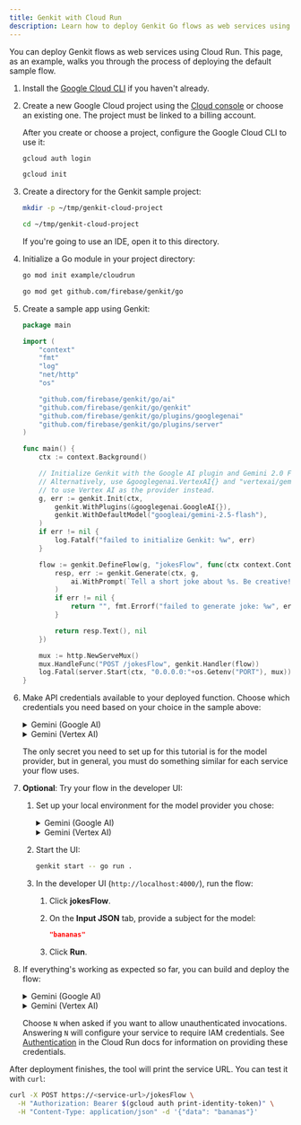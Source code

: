 ```yaml
---
title: Genkit with Cloud Run
description: Learn how to deploy Genkit Go flows as web services using Cloud Run.
---
```


You can deploy Genkit flows as web services using Cloud Run. This page,
as an example, walks you through the process of deploying the default sample
flow.

1.  Install the [Google Cloud CLI](https://cloud.google.com/sdk/docs/install) if
    you haven't already.

2.  Create a new Google Cloud project using the
    [Cloud console](https://console.cloud.google.com) or choose an existing one.
    The project must be linked to a billing account.

    After you create or choose a project, configure the Google Cloud CLI to use
    it:

    ```bash
    gcloud auth login

    gcloud init
    ```

3.  Create a directory for the Genkit sample project:

    ```bash
    mkdir -p ~/tmp/genkit-cloud-project

    cd ~/tmp/genkit-cloud-project
    ```

    If you're going to use an IDE, open it to this directory.

4.  Initialize a Go module in your project directory:

    ```bash
    go mod init example/cloudrun

    go mod get github.com/firebase/genkit/go
    ```

5.  Create a sample app using Genkit:

    ```go
    package main

    import (
        "context"
        "fmt"
        "log"
        "net/http"
        "os"

        "github.com/firebase/genkit/go/ai"
        "github.com/firebase/genkit/go/genkit"
        "github.com/firebase/genkit/go/plugins/googlegenai"
        "github.com/firebase/genkit/go/plugins/server"
    )

    func main() {
        ctx := context.Background()

        // Initialize Genkit with the Google AI plugin and Gemini 2.0 Flash.
        // Alternatively, use &googlegenai.VertexAI{} and "vertexai/gemini-2.5-flash"
        // to use Vertex AI as the provider instead.
        g, err := genkit.Init(ctx,
            genkit.WithPlugins(&googlegenai.GoogleAI{}),
            genkit.WithDefaultModel("googleai/gemini-2.5-flash"),
        )
        if err != nil {
            log.Fatalf("failed to initialize Genkit: %w", err)
        }

        flow := genkit.DefineFlow(g, "jokesFlow", func(ctx context.Context, topic string) (string, error) {
            resp, err := genkit.Generate(ctx, g,
                ai.WithPrompt(`Tell a short joke about %s. Be creative!`, topic),
            )
            if err != nil {
                return "", fmt.Errorf("failed to generate joke: %w", err)
            }

            return resp.Text(), nil
        })

        mux := http.NewServeMux()
        mux.HandleFunc("POST /jokesFlow", genkit.Handler(flow))
        log.Fatal(server.Start(ctx, "0.0.0.0:"+os.Getenv("PORT"), mux))
    }
    ```

6.  Make API credentials available to your deployed function. Choose which
    credentials you need based on your choice in the sample above:

    <details>
    <summary>Gemini (Google AI)</summary>

    1.  Make sure Google AI is
        [available in your region](https://ai.google.dev/available_regions).

    2.  [Generate an API key](https://aistudio.google.com/app/apikey) for the
        Gemini API using Google AI Studio.

    3.  Make the API key available in the Cloud Run environment:

        1.  In the Cloud console, enable the
            [Secret Manager API](https://console.cloud.google.com/apis/library/secretmanager.googleapis.com?project=_).
        2.  On the
            [Secret Manager](https://console.cloud.google.com/security/secret-manager?project=_)
            page, create a new secret containing your API key.
        3.  After you create the secret, on the same page, grant your default
            compute service account access to the secret with the
            **Secret Manager Secret Accessor** role. (You can look up the name
            of the default compute service account on the IAM page.)

        In a later step, when you deploy your service, you will need to
        reference the name of this secret.

    </details>

    <details>
    <summary>Gemini (Vertex AI)</summary>

    1.  In the Cloud console,
        [Enable the Vertex AI API](https://console.cloud.google.com/apis/library/aiplatform.googleapis.com?project=_)
        for your project.

    2.  On the [IAM](https://console.cloud.google.com/iam-admin/iam?project=_)
        page, ensure that the **Default compute service account** is granted
        the **Vertex AI User** role.

    </details>

    The only secret you need to set up for this tutorial is for the model
    provider, but in general, you must do something similar for each service
    your flow uses.

7.  **Optional**: Try your flow in the developer UI:

    1.  Set up your local environment for the model provider you chose:

        <details>
        <summary>Gemini (Google AI)</summary>

        ```bash
        export GEMINI_API_KEY=<your API key>
        ```

        </details>

        <details>
        <summary>Gemini (Vertex AI)</summary>

        ```bash
        export GOOGLE_CLOUD_PROJECT=<your project ID>

        export GOOGLE_CLOUD_LOCATION=us-central1

        gcloud auth application-default login
        ```

        </details>

    2.  Start the UI:

        ```bash
        genkit start -- go run .
        ```

    3.  In the developer UI (`http://localhost:4000/`), run the flow:

        1.  Click **jokesFlow**.

        2.  On the **Input JSON** tab, provide a subject for the model:

            ```json
            "bananas"
            ```

        3.  Click **Run**.

8.  If everything's working as expected so far, you can build and deploy the
    flow:

    <details>
    <summary>Gemini (Google AI)</summary>

    ```bash
    gcloud run deploy --port 3400 \
      --update-secrets=GEMINI_API_KEY=<your-secret-name>:latest
    ```

    </details>

    <details>
    <summary>Gemini (Vertex AI)</summary>

    ```bash
    gcloud run deploy --port 3400 \
      --set-env-vars GOOGLE_CLOUD_PROJECT=<your-gcloud-project> \
      --set-env-vars GOOGLE_CLOUD_LOCATION=us-central1
    ```

    (`GOOGLE_CLOUD_LOCATION` configures the Vertex API region you want to
    use.)

    </details>

    Choose `N` when asked if you want to allow unauthenticated invocations.
    Answering `N` will configure your service to require IAM credentials. See
    [Authentication](https://cloud.google.com/run/docs/authenticating/overview)
    in the Cloud Run docs for information on providing these credentials.

After deployment finishes, the tool will print the service URL. You can test
it with `curl`:

```bash
curl -X POST https://<service-url>/jokesFlow \
  -H "Authorization: Bearer $(gcloud auth print-identity-token)" \
  -H "Content-Type: application/json" -d '{"data": "bananas"}'
```

